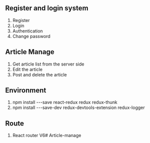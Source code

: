 ## Register and login system
1. Register
2. Login
3. Authentication
4. Change password

## Article Manage
1. Get article list from the server side
2. Edit the article
3. Post and delete the article

## Environment
1. npm install ---save react-redux redux redux-thunk
2. npm install ---save-dev redux-devtools-extension redux-logger 


## Route
1. React router V6# Article-manage
